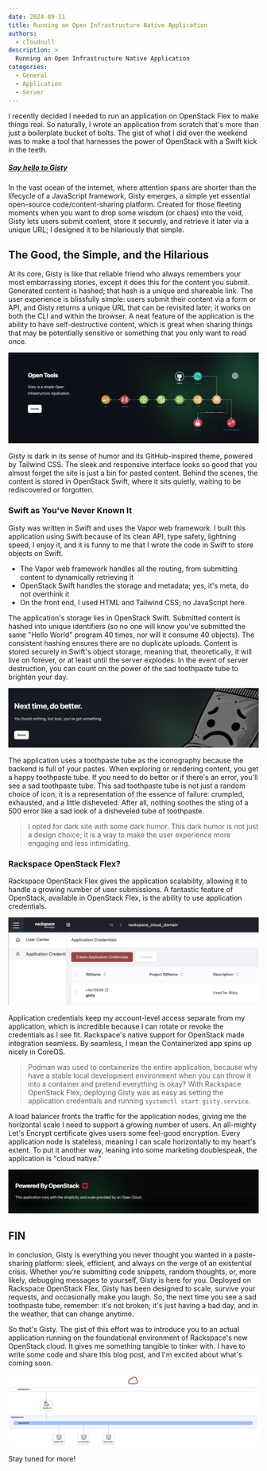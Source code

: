 ```yaml
---
date: 2024-09-11
title: Running an Open Infrastructure Native Application
authors:
  - cloudnull
description: >
  Running an Open Infrastructure Native Application
categories:
  - General
  - Application
  - Server
---
```


I recently decided I needed to run an application on OpenStack Flex to make things real. So naturally, I wrote an application from scratch that's more than just a boilerplate bucket of bolts. The gist of what I did over the weekend was to make a tool that harnesses the power of OpenStack with a Swift kick in the teeth.

<!-- more -->

##### [Say hello to Gisty](https://gisty.link)

In the vast ocean of the internet, where attention spans are shorter than the lifecycle of a JavaScript framework, Gisty emerges, a simple yet essential open-source code/content-sharing platform. Created for those fleeting moments when you want to drop some wisdom (or chaos) into the void, Gisty lets users submit content, store it securely, and retrieve it later via a unique URL; I designed it to be hilariously that simple.  

## The Good, the Simple, and the Hilarious

At its core, Gisty is like that reliable friend who always remembers your most embarrassing stories, except it does this for the content you submit. Generated content is hashed; that hash is a unique and shareable link. The user experience is blissfully simple: users submit their content via a form or API, and Gisty returns a unique URL that can be revisited later; it works on both the CLI and within the browser. A neat feature of the application is the ability to have self-destructive content, which is great when sharing things that may be potentially sensitive or something that you only want to read once.

![Gisty Open Infrastructure Diagram](assets/images/2024-09-11/gisty-opentools.png)

Gisty is dark in its sense of humor and its GitHub-inspired theme, powered by Tailwind CSS. The sleek and responsive interface looks so good that you almost forget the site is just a bin for pasted content. Behind the scenes, the content is stored in OpenStack Swift, where it sits quietly, waiting to be rediscovered or forgotten.

### Swift as You've Never Known It

Gisty was written in Swift and uses the Vapor web framework. I built this application using Swift because of its clean API, type safety, lightning speed, I enjoy it, and it is funny to me that I wrote the code in Swift to store objects on Swift.

* The Vapor web framework handles all the routing, from submitting content to dynamically retrieving it
* OpenStack Swift handles the storage and metadata; yes, it's meta, do not overthink it
* On the front end, I used HTML and Tailwind CSS; no JavaScript here.

The application's storage lies in OpenStack Swift. Submitted content is hashed into unique identifiers (so no one will know you've submitted the same "Hello World" program 40 times, nor will it consume 40 objects). The consistent hashing ensures there are no duplicate uploads. Content is stored securely in Swift's object storage, meaning that, theoretically, it will live on forever, or at least until the server explodes. In the event of server destruction, you can count on the power of the sad toothpaste tube to brighten your day.

![Gisty error example](assets/images/2024-09-11/gisty-sad.png)

The application uses a toothpaste tube as the iconography because the backend is full of your pastes. When exploring or rendering content, you get a happy toothpaste tube. If you need to do better or if there's an error, you'll see a sad toothpaste tube. This sad toothpaste tube is not just a random choice of icon, it is a representation of the essence of failure: crumpled, exhausted, and a little disheveled. After all, nothing soothes the sting of a 500 error like a sad look of a disheveled tube of toothpaste.

> I opted for dark site with some dark humor. This dark humor is not just a design choice; it is a way to make the user experience more engaging and less intimidating.

### Rackspace OpenStack Flex?

Rackspace OpenStack Flex gives the application scalability, allowing it to handle a growing number of user submissions. A fantastic feature of OpenStack, available in OpenStack Flex, is the ability to use application credentials.

![Gisty uses application credentials in OpenStack](assets/images/2024-09-11/gisty-app-creds.jpg)

Application credentials keep my account-level access separate from my application, which is incredible because I can rotate or revoke the credentials as I see fit. Rackspace's native support for OpenStack made integration seamless. By seamless, I mean the Containerized app spins up nicely in CoreOS.

> Podman was used to containerize the entire application, because why have a stable local development environment when you can throw it into a container and pretend everything is okay? With Rackspace OpenStack Flex, deploying Gisty was as easy as setting the application credentials and running `systemctl start gisty.service`.

A load balancer fronts the traffic for the application nodes, giving me the horizontal scale I need to support a growing number of users. An all-mighty Let's Encrypt certificate gives users some feel-good encryption. Every application node is stateless, meaning I can scale horizontally to my heart's extent. To put it another way, leaning into some marketing doublespeak, the application is "cloud native."

![Gisty is built for OpenStack](assets/images/2024-09-11/gisty-openstack-powered.png)

## FIN

In conclusion, Gisty is everything you never thought you wanted in a paste-sharing platform: sleek, efficient, and always on the verge of an existential crisis. Whether you're submitting code snippets, random thoughts, or, more likely, debugging messages to yourself, Gisty is here for you. Deployed on Rackspace OpenStack Flex, Gisty has been designed to scale, survive your requests, and occasionally make you laugh. So, the next time you see a sad toothpaste tube, remember: it's not broken; it's just having a bad day, and in the weather, that can change anytime.

So that's Gisty. The gist of this effort was to introduce you to an actual application running on the foundational environment of Rackspace's new OpenStack cloud. It gives me something tangible to tinker with. I have to write some code and share this blog post, and I'm excited about what's coming soon.

![Gisty OpenStack Topology](assets/images/2024-09-11/gisty-topology.png)

Stay tuned for more!
